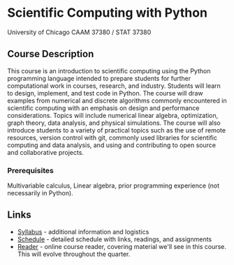# Scientific Computing with Python

University of Chicago CAAM 37380 / STAT 37380

## Course Description

This course is an introduction to scientific computing using the Python programming language intended to prepare students for further computational work in courses, research, and industry.  Students will learn to design, implement, and test code in Python.  The course will draw examples from numerical and discrete algorithms commonly encountered in scientific computing with an emphasis on design and performance considerations.  Topics will include numerical linear algebra, optimization, graph theory, data analysis, and physical simulations.  The course will also introduce students to a variety of practical topics such as the use of remote resources, version control with git, commonly used libraries for scientific computing and data analysis, and using and contributing to open source and collaborative projects.

### Prerequisites
Multivariable calculus, Linear algebra, prior programming experience (not necessarily in Python).

## Links

* [Syllabus](syllabus.md) - additional information and logistics
* [Schedule](schedule.md) - detailed schedule with links, readings, and assignments
* [Reader](https://caam37380.github.io/book) - online course reader, covering material we'll see in this course.  This will evolve throughout the quarter.
